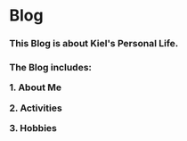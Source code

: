 # Blog

<h3>This Blog is about Kiel's Personal Life.<h3>
<p>The Blog includes:<p>
<p>1. About Me<p>
<p>2. Activities<p>
<p>3. Hobbies<p>
